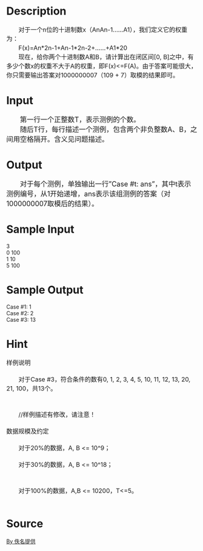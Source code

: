 
# Description

<div class="content"><p><span style="font-size: medium">　　对于一个n位的十进制数x（AnAn-1……A1），我们定义它的权重为：<br/>
　　F(x)=An*2n-1+An-1*2n-2+……+A1*20<br/>
　　现在，给你两个十进制数A和B，请计算出在闭区间[0, B]之中，有多少个数x的权重不大于A的权重，即F(x)&lt;=F(A)。由于答案可能很大，你只需要输出答案对1000000007（109 + 7）取模的结果即可。<br/>
</span></p></div>

# Input

<div class="content"><p><font size="4">　　第一行一个正整数T，表示测例的个数。<br/>
　　随后T行，每行描述一个测例，包含两个非负整数A、B，之间用空格隔开。含义见问题描述。<br/>
</font></p></div>

# Output

<div class="content"><p><font size="4">　　对于每个测例，单独输出一行”Case #t: ans”，其中t表示测例编号，从1开始递增，ans表示该组测例的答案（对1000000007取模后的结果）。<br/>
</font></p></div>

# Sample Input

<div class="content"><span class="sampledata">3<br/>
0 100<br/>
1 10<br/>
5 100<br/>
</span></div>

# Sample Output

<div class="content"><span class="sampledata">Case #1: 1<br/>
Case #2: 2<br/>
Case #3: 13<br/>
</span></div>

# Hint

<div class="content"><p></p><p><span style="font-size: medium">样例说明<br/><br/>
　　对于Case #3，符合条件的数有0, 1, 2, 3, 4, 5, 10, 11, 12, 13, 20, 21, 100，共13个。</span></p><br/>
<p><span style="font-size: medium">　　//样例描述有修改，请注意！<br/><br/>
数据规模及约定<br/><br/>
　　对于20%的数据，A, B &lt;= 10^9；<br/><br/>
　　对于30%的数据，A, B &lt;= 10^18；</span></p><br/>
<p><span style="font-size: medium">　　对于100%的数据，A,B &lt;= 10200，T&lt;=5。<br/><br/>
</span></p><p></p></div>

# Source

<div class="content"><p><a href="problemset.php?search=By 佚名提供">By 佚名提供</a></p></div>

